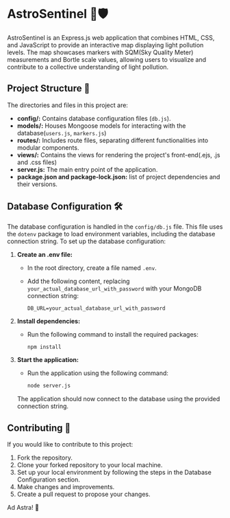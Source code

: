 # AstroSentinel 🌌🛡️

AstroSentinel is an Express.js web application that combines HTML, CSS, and JavaScript to provide an interactive map displaying light pollution levels. The map showcases markers with SQM(Sky Quality Meter) measurements and Bortle scale values, allowing users to visualize and contribute to a collective understanding of light pollution.

## Project Structure 📁
The directories and files in this project are:  
- **config/:** Contains database configuration files (`db.js`).
- **models/:** Houses Mongoose models for interacting with the database(`users.js`, `markers.js`)
- **routes/:** Includes route files, separating different functionalities into modular components.
- **views/:** Contains the views for rendering the project's front-end(.ejs, .js and .css files) 
- **server.js:** The main entry point of the application.
- **package.json and package-lock.json:** list of project dependencies and their versions.

## Database Configuration 🛠️

The database configuration is handled in the `config/db.js` file. This file uses the `dotenv` package to load environment variables, including the database connection string. To set up the database configuration:

1. **Create an .env file:**
   - In the root directory, create a file named `.env`.
   - Add the following content, replacing `your_actual_database_url_with_password` with your MongoDB connection string:

     ```plaintext
     DB_URL=your_actual_database_url_with_password
     ```

2. **Install dependencies:**
   - Run the following command to install the required packages:

     ```bash
     npm install
     ```

3. **Start the application:**
   - Run the application using the following command:

     ```bash
     node server.js
     ```

   The application should now connect to the database using the provided connection string.

## Contributing 🤝

If you would like to contribute to this project:

1. Fork the repository.
2. Clone your forked repository to your local machine.
3. Set up your local environment by following the steps in the Database Configuration section.
4. Make changes and improvements.
5. Create a pull request to propose your changes.

Ad Astra! 💫
